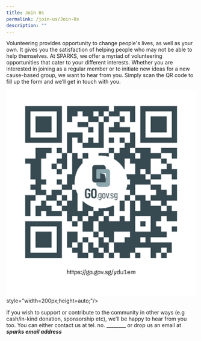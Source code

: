 ```yaml
---
title: Join Us
permalink: /join-us/Join-Us
description: ""
---
```

Volunteering provides opportunity to change people's lives, as well as your own. It gives you the satisfaction of helping people who may not be able to help themselves.
At SPARKS, we offer a myriad of volunteering opportunities that cater to your different interests. Whether you are interested in joining as a regular member or to initiate new ideas for a new cause-based group, we want to hear from you. 
Simply scan the QR code to fill up the form and we’ll get in touch with you.

![](/images/QR%20code%20registration%20form%20general.png)
style="width=200px;height=auto;"/>
 
If you wish to support or contribute to the community in other ways (e.g cash/in-kind donation, sponsorship etc), we’ll be happy to hear from you too. 
You can either contact us at tel. no. ________ or drop us an email at ***sparks email address***